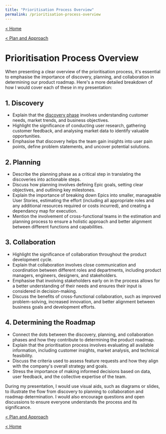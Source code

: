 ```yaml
---
title: "Prioritisation Process Overview"
permalink: /prioritisation-process-overview
---
```


[< Home](https://robertbarrow.github.io/primarybid/)

[< Plan and Approach](https://robertbarrow.github.io/primarybid/plan-and-approach)

# Prioritisation Process Overview

When presenting a clear overview of the prioritisation process, it's essential to emphasise the importance of discovery, planning, and collaboration in determining our product roadmap. Here's a more detailed breakdown of how I would cover each of these in my presentation:

## 1. Discovery
   - Explain that the [discovery phase](https://robertbarrow.github.io/primarybid/discovery-phase) involves understanding customer needs, market trends, and business objectives.
   - Highlight the significance of conducting user research, gathering customer feedback, and analysing market data to identify valuable opportunities.
   - Emphasise that discovery helps the team gain insights into user pain points, define problem statements, and uncover potential solutions.

## 2. Planning
   - Describe the planning phase as a critical step in translating the discoveries into actionable steps.
   - Discuss how planning involves defining Epic goals, setting clear objectives, and outlining key milestones.
   - Explain the importance of breaking down Epics into smaller, manageable User Stories, estimating the effort (including all appropriate roles and any additional resources required or costs incurred), and creating a dependancy map for execution.
   - Mention the involvement of cross-functional teams in the estimation and planning process to ensure a holistic approach and better alignment between different functions and capabilities.

## 3. Collaboration
   - Highlight the significance of collaboration throughout the product development cycle.
   - Explain that collaboration involves close communication and coordination between different roles and departments, including product managers, engineers, designers, and stakeholders.
   - Emphasise that involving stakeholders early on in the process allows for a better understanding of their needs and ensures their input is considered in decision-making.
   - Discuss the benefits of cross-functional collaboration, such as improved problem-solving, increased innovation, and better alignment between business goals and development efforts.

## 4. Determining the Roadmap
   - Connect the dots between the discovery, planning, and collaboration phases and how they contribute to determining the product roadmap.
   - Explain that the prioritisation process involves evaluating all available information, including customer insights, market analysis, and technical feasibility.
   - Discuss the criteria used to assess feature requests and how they align with the company's overall strategy and goals.
   - Stress the importance of making informed decisions based on data, user feedback, and the collective expertise of the team.

During my presentation, I would use visual aids, such as diagrams or slides, to illustrate the flow from discovery to planning to collaboration and roadmap determination. I would also encourage questions and open discussions to ensure everyone understands the process and its significance.

[< Plan and Approach](https://robertbarrow.github.io/primarybid/plan-and-approach)

[< Home](https://robertbarrow.github.io/primarybid/)